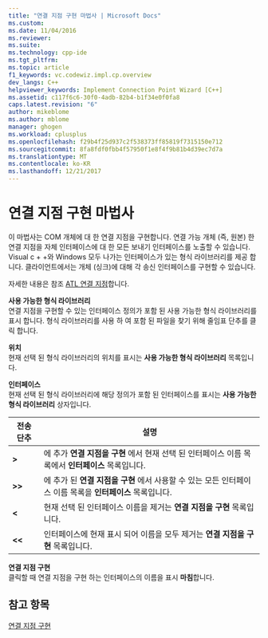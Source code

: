 ```yaml
---
title: "연결 지점 구현 마법사 | Microsoft Docs"
ms.custom: 
ms.date: 11/04/2016
ms.reviewer: 
ms.suite: 
ms.technology: cpp-ide
ms.tgt_pltfrm: 
ms.topic: article
f1_keywords: vc.codewiz.impl.cp.overview
dev_langs: C++
helpviewer_keywords: Implement Connection Point Wizard [C++]
ms.assetid: c117f6c6-30f0-4adb-82b4-b1f34e0f0fa8
caps.latest.revision: "6"
author: mikeblome
ms.author: mblome
manager: ghogen
ms.workload: cplusplus
ms.openlocfilehash: f29b4f25d937c2f538373ff85819f7315150e712
ms.sourcegitcommit: 8fa8fdf0fbb4f57950f1e8f4f9b81b4d39ec7d7a
ms.translationtype: MT
ms.contentlocale: ko-KR
ms.lasthandoff: 12/21/2017
---
```

# <a name="implement-connection-point-wizard"></a>연결 지점 구현 마법사
이 마법사는 COM 개체에 대 한 연결 지점을 구현합니다. 연결 가능 개체 (즉, 원본) 한 연결 지점을 자체 인터페이스에 대 한 모든 보내기 인터페이스를 노출할 수 있습니다. Visual c + +와 Windows 모두 나가는 인터페이스가 있는 형식 라이브러리를 제공 합니다. 클라이언트에서는 개체 (싱크)에 대해 각 송신 인터페이스를 구현할 수 있습니다.  
  
 자세한 내용은 참조 [ATL 연결 지점](../atl/atl-connection-points.md)합니다.  
  
 **사용 가능한 형식 라이브러리**  
 연결 지점을 구현할 수 있는 인터페이스 정의가 포함 된 사용 가능한 형식 라이브러리를 표시 합니다. 형식 라이브러리를 사용 하 여 포함 된 파일을 찾기 위해 줄임표 단추를 클릭 합니다.  
  
 **위치**  
 현재 선택 된 형식 라이브러리의 위치를 표시는 **사용 가능한 형식 라이브러리** 목록입니다.  
  
 **인터페이스**  
 현재 선택 된 형식 라이브러리에 해당 정의가 포함 된 인터페이스를 표시는 **사용 가능한 형식 라이브러리** 상자입니다.  
  
|전송 단추|설명|  
|---------------------|-----------------|  
|**>**|에 추가 **연결 지점을 구현** 에서 현재 선택 된 인터페이스 이름 목록에서 **인터페이스** 목록입니다.|  
|**>>**|에 추가 된 **연결 지점을 구현** 에서 사용할 수 있는 모든 인터페이스 이름 목록을 **인터페이스** 목록입니다.|  
|**<**|현재 선택 된 인터페이스 이름을 제거는 **연결 지점을 구현** 목록입니다.|  
|**<<**|인터페이스에 현재 표시 되어 이름을 모두 제거는 **연결 지점을 구현** 목록입니다.|  
  
 **연결 지점 구현**  
 클릭할 때 연결 지점을 구현 하는 인터페이스의 이름을 표시 **마침**합니다.  
  
## <a name="see-also"></a>참고 항목  
 [연결 지점 구현](../ide/implementing-a-connection-point-visual-cpp.md)